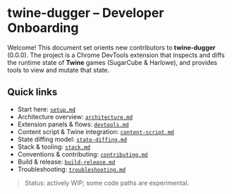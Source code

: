 # twine-dugger – Developer Onboarding

Welcome! This document set orients new contributors to **twine-dugger** (0.0.0). The project is a Chrome DevTools extension that
inspects and diffs the runtime state of **Twine** games (SugarCube & Harlowe), and provides tools to view and mutate that state.

## Quick links
- Start here: [`setup.md`](./setup.md)
- Architecture overview: [`architecture.md`](./architecture.md)
- Extension panels & flows: [`devtools.md`](./devtools.md)
- Content script & Twine integration: [`content-script.md`](./content-script.md)
- State diffing model: [`state-diffing.md`](./state-diffing.md)
- Stack & tooling: [`stack.md`](./stack.md)
- Conventions & contributing: [`contributing.md`](./contributing.md)
- Build & release: [`build-release.md`](./build-release.md)
- Troubleshooting: [`troubleshooting.md`](./troubleshooting.md)

> Status: actively WIP; some code paths are experimental.
